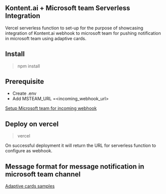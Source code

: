 ## Kontent.ai + Microsoft team  Serverless Integration
Vercel serverless function to set-up for the purpose of showcasing integration of Kontent.ai webhook to microsoft team for pushing notification in microsoft team using adaptive cards.

## Install
> npm install

## Prerequisite
- Create .env
- Add MSTEAM_URL =<incoming_webhook_url>

[Setup Microsoft team for incoming webhook](https://learn.microsoft.com/en-us/microsoftteams/platform/webhooks-and-connectors/how-to/add-incoming-webhook?tabs=dotnet)

## Deploy on vercel
> vercel 

On successful deployment it will return the URL for serverless function to configure as webhook.

## Message format for message notification in microsoft team channel
[Adaptive cards samples](https://adaptivecards.io/samples/)
